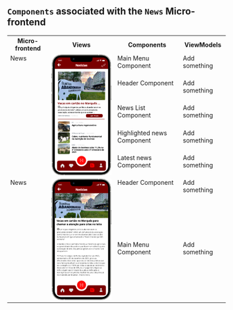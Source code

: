## `Components` associated with the `News` Micro-frontend

<table>
  <tr>
    <th>Micro-frontend</th>
    <th>Views</th>
    <th>Components</th>
    <th>ViewModels</th>
  </tr>
  <tr>
    <td rowspan="5" style="vertical-align: top;">News</td>
    <td rowspan="5" >
      <img src="https://github.com/DuarteVDG/aw-project/blob/main/views/View4.png?raw=true" style="width: 250px; height: auto;" />
    </td>
    <td style="vertical-align: top;">Main Menu Component</td>
    <td style="vertical-align: top;">Add something</td>
  </tr>
  <tr>
    <td style="vertical-align: top;">Header Component</td>
    <td style="vertical-align: top;">Add something</td>
  </tr>
  <tr>
    <td style="vertical-align: top;">News List Component</td>
    <td style="vertical-align: top;">Add something</td>
  </tr>
  <tr>
    <td style="vertical-align: top;">Highlighted news Component</td>
    <td style="vertical-align: top;">Add something</td>
  </tr>
  <tr>
    <td style="vertical-align: top;">Latest news Component</td>
    <td style="vertical-align: top;">Add something</td>
  </tr>

  <tr>
    <td rowspan="5" style="vertical-align: top;">News</td>
    <td rowspan="5">
      <img src="https://github.com/DuarteVDG/aw-project/blob/main/views/View6.png?raw=true" style="width: 250px; height: auto;" />
    </td>
    <td style="vertical-align: top;">Header Component</td>
    <td style="vertical-align: top;">Add something</td>
  </tr>
  <tr>
    <td style="vertical-align: top;">Main Menu Component</td>
    <td style="vertical-align: top;">Add something</td>
  </tr>
  
